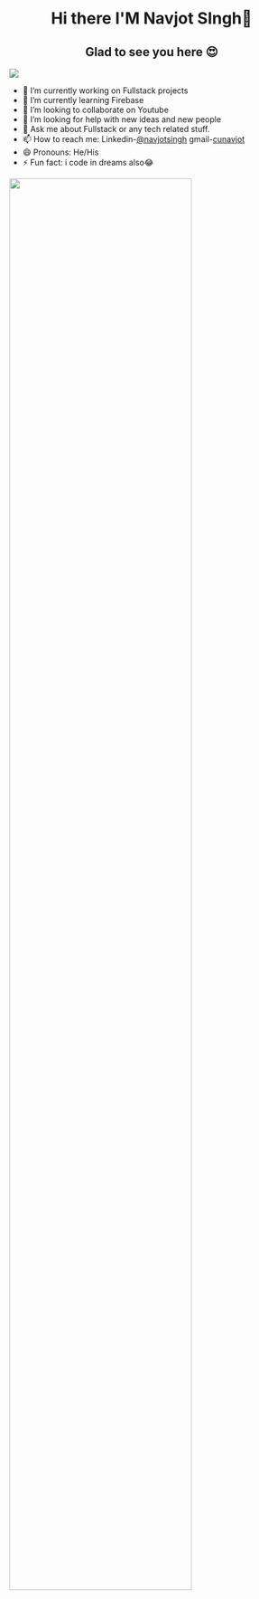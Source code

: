 <h1 align="center"> Hi there I'M Navjot SIngh👋</h1>
 <h2 align="center"> Glad to see you here 😍</h2>
 <img marging-left="auto" src="https://freesvg.org/img/thenanobel-programming-17.01-inkscape-svg.png">
 
- 🔭 I’m currently working on Fullstack projects
- 🌱 I’m currently learning Firebase
- 👯 I’m looking to collaborate on Youtube
- 🤔 I’m looking for help with new ideas and new people
- 💬 Ask me about Fullstack or any tech related stuff.
- 📫 How to reach me: Linkedin-[@navjotsingh](https://www.linkedin.com/in/navjot-singh-4900241b4/)
gmail-[cunavjot](cunavjot@gmail.com)
- 😄 Pronouns: He/His
- ⚡ Fun fact: i code in dreams also😂

<img width="80%" align="center" src="https://github-readme-stats.vercel.app/api?username=navjot11022001&&show_icons=true&title_color=ffffff&icon_color=bb2acf&text_color=daf7dc&bg_color=151515">

